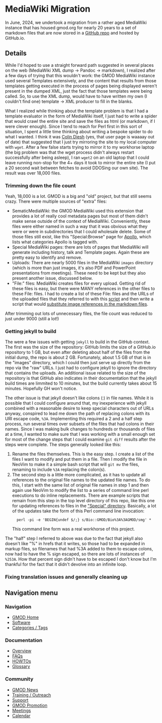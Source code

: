 # MediaWiki Migration

In June, 2024, we undertook a migration from a rather aged MediaWiki instance that has
housed gmod.org for nearly 20 years to a set of markdown files that are now
stored in a [GitHub repo](https://github.com/GMOD/gmod.github.io) and hosted
by GitHub.io.

## Details

While I'd hoped to use a straight forward path suggested in several places on the web
(MediaWiki XML dump -> Pandoc -> markdown), I realized after a few days of
trying that this wouldn't work: the GMOD MediaWiki instance used several
Templates extensively, and the content that results from those templates getting
executed in the process of pages being displayed weren't present in the dumped
XML, just the fact that those templates were being called. So, to use the XML
dump, would have to have written my own (I couldn't find one) template ->
XML producer to fill in the blanks.

What I realized while thinking about the template problem is that I had a
template evaluator in the form of MediaWiki itself, I just had to write a spider
that would crawl the entire site and save the files as html (or markdown, if
I were clever enough). Since I tend to reach for Perl first in this sort
of situation, I spent a little time thinking about writing a bespoke spider
to do what I wanted. I think it was [Colin Diesh](User%253AColin_Diesh) (yes,
that user page is waaaay out of date) that suggested that I just try mirroring
the site to my local computer with `wget`. After a few false starts trying to
mirror it to my workhorse laptop (the big problem was that the wget process didn't always
restart successfully after being asleep), I ran `wget2` on an old laptop that I
could leave running non-stop for the 4+ days it took to mirror the entire site
(I put a 20 second wait between fetches to avoid DDOSing our own site). The result
was over 18,000 files.

### Trimming down the file count

Yeah, 18,000 is a lot. GMOD is a big and "old" project, but that still seems crazy.
There were multiple sources of "extra" files:

- SematicMediaWiki: the GMOD MediaWiki used this extension that provides a lot of
  really cool metadata pages but most of them didn't make sense outside of the context
  of MediaWiki. Conveniently, these files were either named in such a way that it was
  obvious what they were or were in subdirectories that I could wholesale delete.
  Some of those files still exist, like this "Special:Browse" page for
  [Apollo](Special%253ABrowse/Apollo), which lists what categories Apollo is tagged with.
- Special MediaWiki pages: there are lots of pages that MediaWiki will generate
  including history, talk and Template pages. Again these are pretty easy to identify and remove.
- Uploads: There are nearly 5000 files in the MediaWiki `images` directory
  (which is more than just images, it's also PDF and PowerPoint presentations
  from meetings). These need to be kept but they also present another issue,
  discussed below.
- "File:" files: MediaWiki creates files for every upload. Getting rid of these files
  is easy, but there were MANY references in the other files to these File: files.
  I had to create a list of these File: files and the URLs of the uploaded files
  that they referred to with this [script](../make_File_lookup.pl) and then
  write a script that would [substitute image references in the markdown files](../fix_File_urls.pl).

After trimming out lots of unnecessary files, the file count was reduced to just
under 9000 (still a lot!)

### Getting jekyll to build

The were a few issues with getting `jekyll` to build in the GitHub context. The
first was the size of the repository: GitHub limits the size of a GitHub.io
repository to 1 GB, but even after deleting about half of the files from the
initial dump, the repo is about 2 GB. Fortunately, about 1.5 GB of that is
in the "images" directory, which I could then just serve up directly from
the repo via the "raw" URLs. I just had to configure jekyll to ignore the
directory that contains the uploads. An additional issue related to the size of
the repository is that GitHub also indicates in their documentation that
the jekyll build times are limmited to 10 minutes, but the build currently
takes about 15 minutes. Hopefully GH won't notice.

The other issue is that jekyll doesn't like colons (:) in file names. While it
is possible that I could configure around that, my inexperience with jekyll
combined with a reasonable desire to keep special characters out of URLs anyway,
conspired to lead me down the path of replacing colons with its URI escape code,
`%3A`. Implementing this required a 2 and a half step process, run several times
over subsets of the files that had colons in their names. Since I was making
bulk changes to hundreds or thousands of files at a time, I wanted to make sure
that I was working with a small enough set for most of the change steps that I
could examine `git diff` results after the steps were complete. The steps
generally looked like this:

1. Rename the files themselves. This is the easy step. I create a list of the
   files I want to modify and put them in a file. Then I modify the file in NeoVim
   to make it a simple bash script that will `git mv` the files, renaming to include
   `%3A` replacing the colon(s).
2. The second step is a little more complicated, as it has to update all references
   to the original file names to the updated file names. To do this, I start with the
   same list of original file names in step 1 and then again use NeoVim to modify
   the list to a series of command line perl executions to do inline replacements.
   There are example scripts that remain from this step in the top level
   directory of this repo, like this one for updating references to files in
   the ["Special" directory](../perl_special.sh). Basically, a lot of the updates
   take the form of this Perl command line invocation:
   ```
     perl -pi -e 'BEGIN{undef $/;} s/Bio::GMOD/Bio%3A%3AGMOD/smg' *
   ```
   This command line form was a real workhorse of this project.

The "half" step I referred to above was due to the fact that jekyll also doesn't
like "%" in hrefs that it writes, so those had to be expanded in markup files,
so filenames that had %3A added to them to escape colons, now had to have the
% sign escaped, so there are lots of instances of `%253A`. How that percent
sign didn't have to be escaped I don't know but I'm thankful for the fact
that it didn't devolve into an infinite loop.

### Fixing translation issues and generally cleaning up

## Navigation menu

### Navigation

- <span id="n-GMOD-Home">[GMOD Home](Main_Page)</span>
- <span id="n-Software">[Software](GMOD_Components)</span>
- <span id="n-Categories-.2F-Tags">[Categories / Tags](Categories)</span>

### Documentation

- <span id="n-Overview">[Overview](Overview)</span>
- <span id="n-FAQs">[FAQs](Category%253AFAQ)</span>
- <span id="n-HOWTOs">[HOWTOs](Category%253AHOWTO)</span>
- <span id="n-Glossary">[Glossary](Glossary)</span>

### Community

- <span id="n-GMOD-News">[GMOD News](GMOD_News)</span>
- <span id="n-Training-.2F-Outreach">[Training / Outreach](Training_and_Outreach)</span>
- <span id="n-Support">[Support](Support)</span>
- <span id="n-GMOD-Promotion">[GMOD Promotion](GMOD_Promotion)</span>
- <span id="n-Meetings">[Meetings](Meetings)</span>
- <span id="n-Calendar">[Calendar](Calendar)</span>
